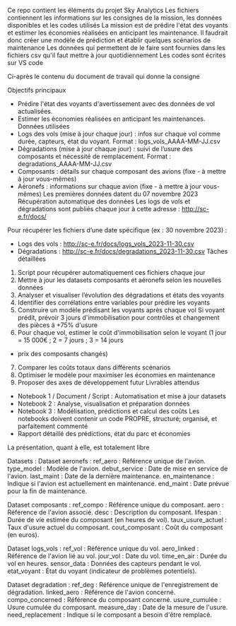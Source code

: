 Ce repo contient les éléments du projet Sky Analytics
Les fichiers contiennent les informations sur les consignes de la mission, les données disponibles et les codes utilisés
La mission est de prédire l'état des voyants et estimer les économies réalisées en anticipant les maintenance.
Il faudrait donc créer une modèle de prédiction et établir quelques scénarios de maintenance
Les données qui permettent de le faire sont fournies dans les fichiers csv qu'il faut mettre à jour quotidiennement
Les codes sont écrites sur VS code

Ci-après le contenu du document de travail qui donne la consigne 

Objectifs principaux
-	Prédire l'état des voyants d'avertissement avec des données de vol actualisées.
-	Estimer les économies réalisées en anticipant les maintenances.
Données utilisées
-	Logs des vols (mise à jour chaque jour) : infos sur chaque vol comme durée, capteurs, état du voyant.
Format : logs_vols_AAAA-MM-JJ.csv
-	Dégradations (mise à jour chaque jour) : suivi de l’usure des composants et nécessité de remplacement.
Format : degradations_AAAA-MM-JJ.csv
-	Composants : détails sur chaque composant des avions (fixe - à mettre à jour vous-mêmes)
-	Aéronefs : informations sur chaque avion (fixe - à mettre à jour vous-mêmes)
Les premières données datent du 07 novembre 2023
Récupération automatique des données
Les logs de vols et dégradations sont publiés chaque jour à cette adresse : http://sc-e.fr/docs/

Pour récupérer les fichiers d’une date spécifique (ex : 30 novembre 2023) :
-	Logs des vols : http://sc-e.fr/docs/logs_vols_2023-11-30.csv
-	Dégradations : http://sc-e.fr/docs/degradations_2023-11-30.csv
Tâches détaillées
1)	Script pour récupérer automatiquement ces fichiers chaque jour
2)	Mettre à jour les datasets composants et aéronefs selon les nouvelles données
3)	Analyser et visualiser l’évolution des dégradations et états des voyants
4)	Identifier des corrélations entre variables pour prédire les voyants
5)	Construire un modèle prédisant les voyants après chaque vol
Si voyant prédit, prévoir 3 jours d'immobilisation pour contrôles et changement des pièces à +75% d'usure
6)	Pour chaque vol, estimer le coût d'immobilisation selon le voyant
(1 jour = 15 000€ ; 2 = 7 jours ; 3 = 14 jours
+ prix des composants changés)
7)	Comparer les coûts totaux dans différents scénarios
8)	Optimiser le modèle pour maximiser les économies en maintenance
9)	Proposer des axes de développement futur
Livrables attendus
-	Notebook 1 / Document / Script : Automatisation et mise à jour datasets
-	Notebook 2 : Analyse, visualisation et préparation données
-	Notebook 3 : Modélisation, prédictions et calcul des coûts
Les notebooks doivent contenir un code PROPRE, structuré; organisé, et parfaitement commenté
-	Rapport détaillé des prédictions, état du parc et économies

La présentation, quant à elle, est totalement libre




Datasets : 
Dataset aeronefs :
        ref_aero : Référence unique de l'avion.
        type_model : Modèle de l'avion.
        debut_service : Date de mise en service de l'avion.
        last_maint : Date de la dernière maintenance.
        en_maintenance : Indique si l'avion est actuellement en maintenance.
        end_maint : Date prévue pour la fin de maintenance.

Dataset composants :
        ref_compo : Référence unique du composant.
        aero : Référence de l'avion associé.
        desc : Description du composant.
        lifespan : Durée de vie estimée du composant (en heures de vol).
        taux_usure_actuel : Taux d'usure actuel du composant.
        cout_composant : Coût du composant (en euros).

Dataset logs_vols :
        ref_vol : Référence unique du vol.
        aero_linked : Référence de l'avion lié au vol.
        jour_vol : Date du vol.
        time_en_air : Durée du vol en heures.
        sensor_data : Données des capteurs pendant le vol.
        etat_voyant : État du voyant (indicateur de problèmes potentiels).

Dataset degradation :
        ref_deg : Référence unique de l'enregistrement de dégradation.
        linked_aero : Référence de l'avion concerné.
        compo_concerned : Référence du composant concerné.
        usure_cumulée : Usure cumulée du composant.
        measure_day : Date de la mesure de l'usure.
        need_replacement : Indique si le composant a besoin d'être remplacé.
